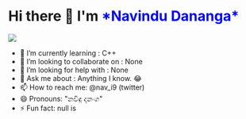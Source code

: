 

<p>
<h1> Hi there 👋 I'm <span style="color:blue">*Navindu Dananga*</span></h1><span><img src="https://visitor-badge.laobi.icu/badge?page_id=krypto-i9" /></span>
</p>

- 🌱 I’m currently learning : C++
- 👯 I’m looking to collaborate on : None 
- 🤔 I’m looking for help with : None
- 💬 Ask me about : Anything I know. 😂 
- 📫 How to reach me: @nav_i9 (twitter)
- 😄 Pronouns: "නවිඳු දනංග"
- ⚡ Fun fact: null is
